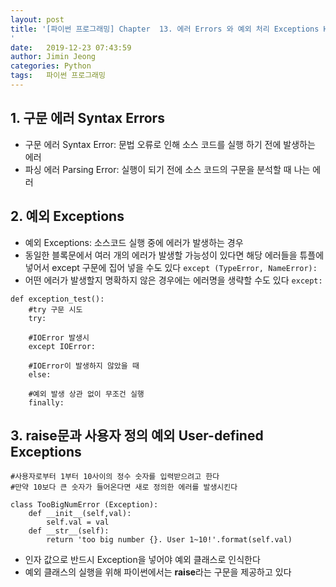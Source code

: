 ```yaml
---
layout: post
title: '[파이썬 프로그래밍] Chapter  13. 에러 Errors 와 예외 처리 Exceptions Handling
'
date:   2019-12-23 07:43:59
author: Jimin Jeong
categories: Python
tags:	파이썬 프로그래밍
---
```


## 1. 구문 에러 Syntax Errors
- 구문 에러 Syntax Error: 문법 오류로 인해 소스 코드를 실행 하기 전에 발생하는 에러 
- 파싱 에러 Parsing Error: 실행이 되기 전에 소스 코드의 구문을 분석할 때 나는 에러

## 2. 예외 Exceptions
- 예외 Exceptions: 소스코드 실행 중에 에러가 발생하는 경우
- 동일한 블록문에서 여러 개의 에러가 발생할 가능성이 있다면 해당 에러들을 튜플에 넣어서 except 구문에 집어 넣을 수도 있다
`except (TypeError, NameError):`
- 어떤 에러가 발생할지 명확하지 않은 경우에는 에러명을 생략할 수도 있다
`except: `

```
def exception_test():
	#try 구문 시도
	try:
		
	#IOError 발생시
	except IOError:
		
	#IOError이 발생하지 않았을 때
	else:
		
	#예외 발생 상관 없이 무조건 실행
	finally:
```

## 3. raise문과 사용자 정의 예외 User-defined Exceptions
```
#사용자로부터 1부터 10사이의 정수 숫자를 입력받으려고 한다
#만약 10보다 큰 숫자가 들어온다면 새로 정의한 에러를 발생시킨다

class TooBigNumError (Exception):
	def __init__(self,val):
		self.val = val
	def __str__(self):
		return 'too big number {}. User 1~10!'.format(self.val)
```
- 인자 값으로 반드시 Exception을 넣어야 예외 클래스로 인식한다
- 예외 클래스의 실행을 위해 파이썬에서는 **raise**라는 구문을 제공하고 있다
